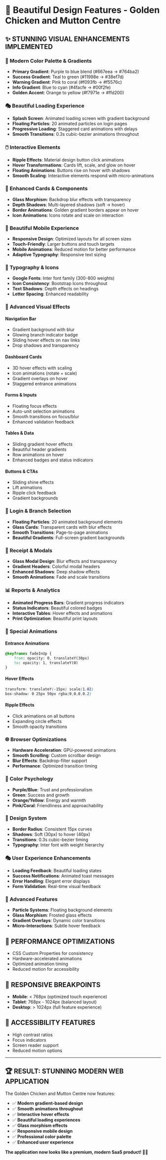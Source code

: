 # 🎨 Beautiful Design Features - Golden Chicken and Mutton Centre

## ✨ **STUNNING VISUAL ENHANCEMENTS IMPLEMENTED**

### 🌈 **Modern Color Palette & Gradients**
- **Primary Gradient**: Purple to blue blend (#667eea → #764ba2)
- **Success Gradient**: Teal to green (#11998e → #38ef7d) 
- **Warning Gradient**: Pink to coral (#f093fb → #f5576c)
- **Info Gradient**: Blue to cyan (#4facfe → #00f2fe)
- **Golden Accent**: Orange to yellow (#f7971e → #ffd200)

### 🎭 **Beautiful Loading Experience**
- **Splash Screen**: Animated loading screen with gradient background
- **Floating Particles**: 20 animated particles on login pages
- **Progressive Loading**: Staggered card animations with delays
- **Smooth Transitions**: 0.3s cubic-bezier animations throughout

### 🖱️ **Interactive Elements**
- **Ripple Effects**: Material design button click animations
- **Hover Transformations**: Cards lift, scale, and glow on hover
- **Floating Animations**: Buttons rise on hover with shadows
- **Smooth Scaling**: Interactive elements respond with micro-animations

### 🎪 **Enhanced Cards & Components**
- **Glass Morphism**: Backdrop blur effects with transparency
- **Depth Shadows**: Multi-layered shadows (soft → hover)
- **Border Animations**: Golden gradient borders appear on hover
- **Icon Animations**: Icons rotate and scale on interaction

### 📱 **Beautiful Mobile Experience**
- **Responsive Design**: Optimized layouts for all screen sizes
- **Touch-Friendly**: Larger buttons and touch targets
- **Mobile Animations**: Reduced motion for better performance
- **Adaptive Typography**: Responsive text sizing

### 🎨 **Typography & Icons**
- **Google Fonts**: Inter font family (300-800 weights)
- **Icon Consistency**: Bootstrap Icons throughout
- **Text Shadows**: Depth effects on headings
- **Letter Spacing**: Enhanced readability

### 🌟 **Advanced Visual Effects**

#### **Navigation Bar**
- Gradient background with blur
- Glowing branch indicator badge
- Sliding hover effects on nav links
- Drop shadows and transparency

#### **Dashboard Cards**
- 3D hover effects with scaling
- Icon animations (rotate + scale)
- Gradient overlays on hover
- Staggered entrance animations

#### **Forms & Inputs**
- Floating focus effects
- Auto-unit selection animations
- Smooth transitions on focus/blur
- Enhanced validation feedback

#### **Tables & Data**
- Sliding gradient hover effects
- Beautiful header gradients
- Row animations on hover
- Enhanced badges and status indicators

#### **Buttons & CTAs**
- Sliding shine effects
- Lift animations
- Ripple click feedback
- Gradient backgrounds

### 🎯 **Login & Branch Selection**
- **Floating Particles**: 20 animated background elements
- **Glass Cards**: Transparent cards with blur effects
- **Smooth Transitions**: Page-to-page animations
- **Beautiful Gradients**: Full-screen gradient backgrounds

### 🧾 **Receipt & Modals**
- **Glass Modal Design**: Blur effects and transparency
- **Gradient Headers**: Colorful modal headers
- **Enhanced Shadows**: Deep shadow effects
- **Smooth Animations**: Fade and scale transitions

### 📊 **Reports & Analytics**
- **Animated Progress Bars**: Gradient progress indicators
- **Status Indicators**: Beautiful colored badges
- **Interactive Tables**: Hover effects and animations
- **Print Optimization**: Beautiful print layouts

### 🎪 **Special Animations**

#### **Entrance Animations**
```css
@keyframes fadeInUp {
    from: opacity: 0, translateY(30px)
    to: opacity: 1, translateY(0)
}
```

#### **Hover Effects**
```css
transform: translateY(-15px) scale(1.02)
box-shadow: 0 25px 50px rgba(0,0,0,0.2)
```

#### **Ripple Effects**
- Click animations on all buttons
- Expanding circle effects
- Smooth opacity transitions

### 🌐 **Browser Optimizations**
- **Hardware Acceleration**: GPU-powered animations
- **Smooth Scrolling**: Custom scrollbar design
- **Blur Effects**: Backdrop-filter support
- **Performance**: Optimized transition timing

### 🎨 **Color Psychology**
- **Purple/Blue**: Trust and professionalism
- **Green**: Success and growth
- **Orange/Yellow**: Energy and warmth
- **Pink/Coral**: Friendliness and approachability

### 📐 **Design System**
- **Border Radius**: Consistent 15px curves
- **Shadows**: Soft (30px) to hover (40px)
- **Transitions**: 0.3s cubic-bezier timing
- **Typography**: Inter font with weight hierarchy

### 🎭 **User Experience Enhancements**
- **Loading Feedback**: Beautiful loading states
- **Success Notifications**: Animated toast messages
- **Error Handling**: Elegant error displays
- **Form Validation**: Real-time visual feedback

### 🌟 **Advanced Features**
- **Particle Systems**: Floating background elements
- **Glass Morphism**: Frosted glass effects
- **Gradient Overlays**: Dynamic color transitions
- **Micro-Interactions**: Subtle hover feedback

## 🚀 **PERFORMANCE OPTIMIZATIONS**
- CSS Custom Properties for consistency
- Hardware-accelerated animations
- Optimized animation timing
- Reduced motion for accessibility

## 📱 **RESPONSIVE BREAKPOINTS**
- **Mobile**: < 768px (optimized touch experience)
- **Tablet**: 768px - 1024px (balanced layout)
- **Desktop**: > 1024px (full feature experience)

## 🎯 **ACCESSIBILITY FEATURES**
- High contrast ratios
- Focus indicators
- Screen reader support
- Reduced motion options

---

## 🏆 **RESULT: STUNNING MODERN WEB APPLICATION**

The Golden Chicken and Mutton Centre now features:
- ✅ **Modern gradient-based design**
- ✅ **Smooth animations throughout**
- ✅ **Interactive hover effects**
- ✅ **Beautiful loading experiences**
- ✅ **Glass morphism effects**
- ✅ **Responsive mobile design**
- ✅ **Professional color palette**
- ✅ **Enhanced user experience**

**The application now looks like a premium, modern SaaS product! 🎨✨**